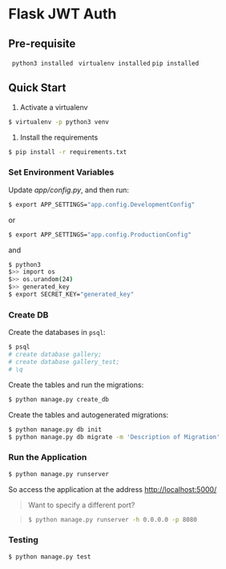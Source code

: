 # Flask JWT Auth

## Pre-requisite
`` python3 installed``
`` virtualenv installed``
``pip installed``

## Quick Start


1. Activate a virtualenv
```sh
$ virtualenv -p python3 venv
```
1. Install the requirements

```sh
$ pip install -r requirements.txt
```

### Set Environment Variables

Update *app/config.py*, and then run:

```sh
$ export APP_SETTINGS="app.config.DevelopmentConfig"
```

or

```sh
$ export APP_SETTINGS="app.config.ProductionConfig"
```

and 

```sh
$ python3
$>> import os
$>> os.urandom(24)
$>> generated_key
$ export SECRET_KEY="generated_key"
```

### Create DB

Create the databases in `psql`:

```sh
$ psql
# create database gallery;
# create database gallery_test;
# \q
```

Create the tables and run the migrations:

```sh
$ python manage.py create_db
```
Create the tables and autogenerated migrations:

```sh
$ python manage.py db init
$ python manage.py db migrate -m 'Description of Migration'
```

### Run the Application

```sh
$ python manage.py runserver
```

So access the application at the address [http://localhost:5000/](http://localhost:5000/)

> Want to specify a different port?

> ```sh
> $ python manage.py runserver -h 0.0.0.0 -p 8080
> ```

### Testing

```sh
$ python manage.py test
```

